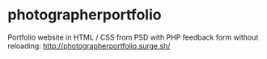 # photographerportfolio
Portfolio website in HTML / CSS from PSD with PHP feedback form without reloading: 
http://photographerportfolio.surge.sh/

